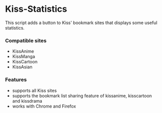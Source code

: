 # Kiss-Statistics
This script adds a button to Kiss' bookmark sites that displays some useful statistics.

### Compatible sites
 - KissAnime
 - KissManga
 - KissCartoon
 - KissAsian
 
### Features
  - supports all Kiss sites
  - supports the bookmark list sharing feature of kissanime, kisscartoon and kissdrama
  - works with Chrome and Firefox
